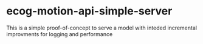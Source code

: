# ecog-motion-api-simple-server

This is a simple proof-of-concept to serve a model with inteded incremental improvments for logging and performance
